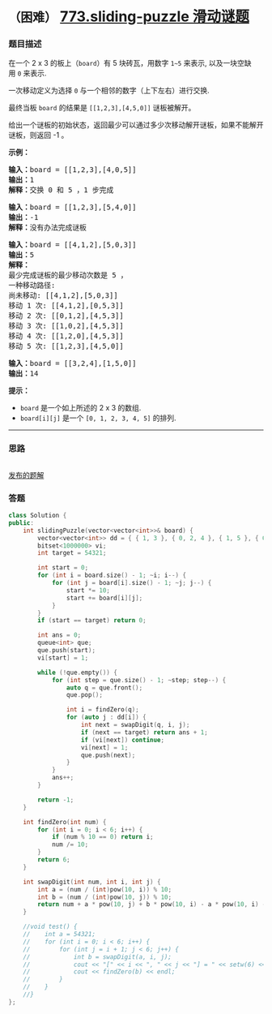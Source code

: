 # `（困难）` [773.sliding-puzzle 滑动谜题](https://leetcode-cn.com/problems/sliding-puzzle/)

### 题目描述
<p>在一个 2 x 3 的板上（<code>board</code>）有 5 块砖瓦，用数字 <code>1~5</code> 来表示, 以及一块空缺用&nbsp;<code>0</code>&nbsp;来表示.</p>

<p>一次移动定义为选择&nbsp;<code>0</code>&nbsp;与一个相邻的数字（上下左右）进行交换.</p>

<p>最终当板&nbsp;<code>board</code>&nbsp;的结果是&nbsp;<code>[[1,2,3],[4,5,0]]</code>&nbsp;谜板被解开。</p>

<p>给出一个谜板的初始状态，返回最少可以通过多少次移动解开谜板，如果不能解开谜板，则返回 -1 。</p>

<p><strong>示例：</strong></p>

<pre><strong>输入：</strong>board = [[1,2,3],[4,0,5]]
<strong>输出：</strong>1
<strong>解释：</strong>交换 0 和 5 ，1 步完成
</pre>

<pre><strong>输入：</strong>board = [[1,2,3],[5,4,0]]
<strong>输出：</strong>-1
<strong>解释：</strong>没有办法完成谜板
</pre>

<pre><strong>输入：</strong>board = [[4,1,2],[5,0,3]]
<strong>输出：</strong>5
<strong>解释：</strong>
最少完成谜板的最少移动次数是 5 ，
一种移动路径:
尚未移动: [[4,1,2],[5,0,3]]
移动 1 次: [[4,1,2],[0,5,3]]
移动 2 次: [[0,1,2],[4,5,3]]
移动 3 次: [[1,0,2],[4,5,3]]
移动 4 次: [[1,2,0],[4,5,3]]
移动 5 次: [[1,2,3],[4,5,0]]
</pre>

<pre><strong>输入：</strong>board = [[3,2,4],[1,5,0]]
<strong>输出：</strong>14
</pre>

<p><strong>提示：</strong></p>

<ul>
	<li><code>board</code>&nbsp;是一个如上所述的 2 x 3 的数组.</li>
	<li><code>board[i][j]</code>&nbsp;是一个&nbsp;<code>[0, 1, 2, 3, 4, 5]</code>&nbsp;的排列.</li>
</ul>


---
### 思路
```
```

[发布的题解](https://leetcode-cn.com/problems/sliding-puzzle/solution/sliding-puzzle-by-ikaruga-s7b6/)

### 答题
``` C++
class Solution {
public:
    int slidingPuzzle(vector<vector<int>>& board) {
        vector<vector<int>> dd = { { 1, 3 }, { 0, 2, 4 }, { 1, 5 }, { 0, 4 }, { 1, 3, 5 }, { 2, 4 } };
        bitset<1000000> vi;
        int target = 54321;

        int start = 0;
        for (int i = board.size() - 1; ~i; i--) {
            for (int j = board[i].size() - 1; ~j; j--) {
                start *= 10;
                start += board[i][j];
            }
        }
        if (start == target) return 0;

        int ans = 0;
        queue<int> que;
        que.push(start);
        vi[start] = 1;

        while (!que.empty()) {
            for (int step = que.size() - 1; ~step; step--) {
                auto q = que.front();
                que.pop();

                int i = findZero(q);
                for (auto j : dd[i]) {
                    int next = swapDigit(q, i, j);
                    if (next == target) return ans + 1;
                    if (vi[next]) continue;
                    vi[next] = 1;
                    que.push(next);
                }
            }
            ans++;
        }

        return -1;
    }

    int findZero(int num) {
        for (int i = 0; i < 6; i++) {
            if (num % 10 == 0) return i;
            num /= 10;
        }
        return 6;
    }

    int swapDigit(int num, int i, int j) {
        int a = (num / (int)pow(10, i)) % 10;
        int b = (num / (int)pow(10, j)) % 10;
        return num + a * pow(10, j) + b * pow(10, i) - a * pow(10, i) - b * pow(10, j);
    }

    //void test() {
    //    int a = 54321;
    //    for (int i = 0; i < 6; i++) {
    //        for (int j = i + 1; j < 6; j++) {
    //            int b = swapDigit(a, i, j);
    //            cout << "[" << i << ", " << j << "] = " << setw(6) << setfill('0') << b << endl;
    //            cout << findZero(b) << endl;
    //        }
    //    }
    //}
};
```




